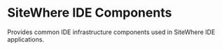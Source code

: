 # SiteWhere IDE Components
Provides common IDE infrastructure components used in SiteWhere IDE applications.
